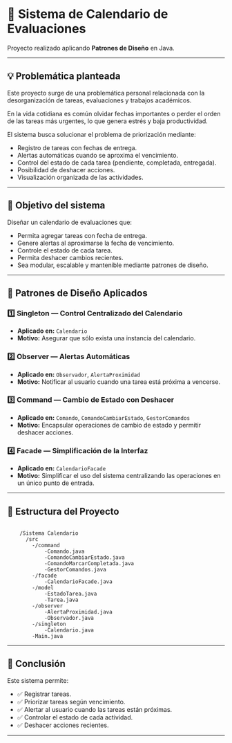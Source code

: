 # 📅 Sistema de Calendario de Evaluaciones

Proyecto realizado aplicando **Patrones de Diseño** en Java.

---

## 💡 Problemática planteada

Este proyecto surge de una problemática personal relacionada con la desorganización de tareas, evaluaciones y trabajos académicos.

En la vida cotidiana es común olvidar fechas importantes o perder el orden de las tareas más urgentes, lo que genera estrés y baja productividad.

El sistema busca solucionar el problema de priorización mediante:

- Registro de tareas con fechas de entrega.
- Alertas automáticas cuando se aproxima el vencimiento.
- Control del estado de cada tarea (pendiente, completada, entregada).
- Posibilidad de deshacer acciones.
- Visualización organizada de las actividades.

---

## 🎯 Objetivo del sistema

Diseñar un calendario de evaluaciones que:

- Permita agregar tareas con fecha de entrega.
- Genere alertas al aproximarse la fecha de vencimiento.
- Controle el estado de cada tarea.
- Permita deshacer cambios recientes.
- Sea modular, escalable y mantenible mediante patrones de diseño.

---

## 🔧 Patrones de Diseño Aplicados

### 1️⃣ Singleton — Control Centralizado del Calendario

- **Aplicado en:** `Calendario`
- **Motivo:** Asegurar que sólo exista una instancia del calendario.

### 2️⃣ Observer — Alertas Automáticas

- **Aplicado en:** `Observador`, `AlertaProximidad`
- **Motivo:** Notificar al usuario cuando una tarea está próxima a vencerse.

### 3️⃣ Command — Cambio de Estado con Deshacer

- **Aplicado en:** `Comando`, `ComandoCambiarEstado`, `GestorComandos`
- **Motivo:** Encapsular operaciones de cambio de estado y permitir deshacer acciones.

### 4️⃣ Facade — Simplificación de la Interfaz

- **Aplicado en:** `CalendarioFacade`
- **Motivo:** Simplificar el uso del sistema centralizando las operaciones en un único punto de entrada.

---

## 📁 Estructura del Proyecto
```

    /Sistema Calendario
      /src
        -/command
            -Comando.java
            -ComandoCambiarEstado.java
            -ComandoMarcarCompletada.java
            -GestorComandos.java
        -/facade
            -CalendarioFacade.java
        -/model
            -EstadoTarea.java
            -Tarea.java
        -/observer
            -AlertaProximidad.java
            -Observador.java
        -/singleton
            -Calendario.java
        -Main.java
```
---

## 🔬 Conclusión

Este sistema permite:

- ✅ Registrar tareas.
- ✅ Priorizar tareas según vencimiento.
- ✅ Alertar al usuario cuando las tareas están próximas.
- ✅ Controlar el estado de cada actividad.
- ✅ Deshacer acciones recientes.

---
